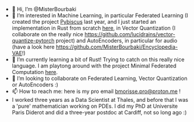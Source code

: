 - 👋 Hi, I’m @MisterBourbaki
- 👀 I’m interested in Machine Learning, in particular Federated Learning (I created the project [Pybiscus](https://github.com/MisterBourbaki/pybiscus) last year, and I just started an implementation in Rust from scratch [here](https://github.com/MisterBourbaki/minimal-federated-computing), in Vector Quantization (I collaborate on the really nice https://github.com/lucidrains/vector-quantize-pytorch project) and AutoEncoders, in particular for audio (have a look here https://github.com/MisterBourbaki/Encyclopedia-VAE!)
- 🌱 I’m currently learning a bit of Rust! Trying to catch on this really nice language. I am playtong around with the project Minimal Federated Computation [here](https://github.com/MisterBourbaki/minimal-federated-computing).
- 💞️ I’m looking to collaborate on Federated Learning, Vector Quantization or AutoEncoders :)
- 📫 How to reach me: here is my pro email bmorisse.pro@proton.me !
- I worked three years as a Data Scientist at Thales, and before that I was a 'pure' mathematician working on PDEs. I did my PhD at Universite Paris Diderot and did a three-year postdoc at Cardiff, not so long ago :)

<!---
MisterBourbaki/MisterBourbaki is a ✨ special ✨ repository because its `README.md` (this file) appears on your GitHub profile.
You can click the Preview link to take a look at your changes.
--->
